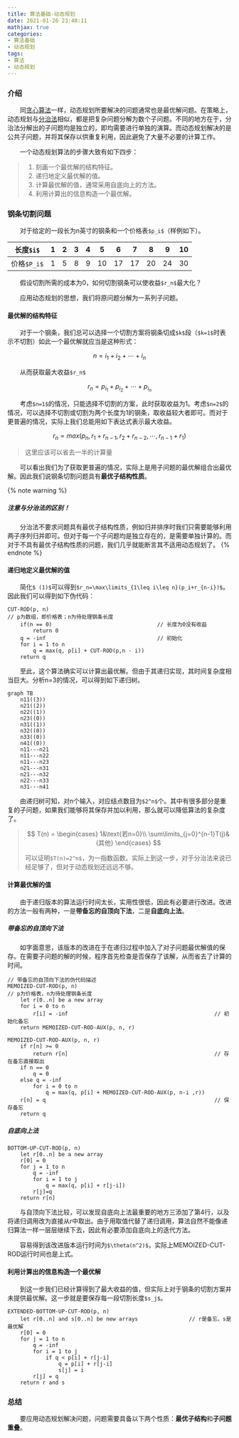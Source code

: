 ```yaml
---
title: 算法基础-动态规划
date: 2021-01-26 23:40:11
mathjax: true
categories:
- 算法基础
- 动态规划
tags:
- 算法
- 动态规划
---
```


### 介绍

&emsp;&emsp;同[贪心算法](/2021/01/22/suan-fa-ji-chu-tan-xin-suan-fa/)一样，动态规划所要解决的问题通常也是最优解问题。在策略上，动态规划与[分治法](/2021/01/25/suan-fa-ji-chu-fen-zhi-fa/)相似，都是把复杂问题分解为数个子问题。不同的地方在于，分治法分解出的子问题均是独立的，即均需要进行单独的演算。而动态规划解决的是公共子问题，并将其保存以供重复利用，因此避免了大量不必要的计算工作。

<!-- more -->

&emsp;&emsp;一个动态规划算法的步骤大致有如下四步：

> 1. 刻画一个最优解的结构特征。
> 2. 递归地定义最优解的值。
> 3. 计算最优解的值，通常采用自底向上的方法。
> 4. 利用计算出的信息构造一个最优解。

### 钢条切割问题

&emsp;&emsp;对于给定的一段长为n英寸的钢条和一个价格表`$p_i$`（样例如下）。

| 长度`$i$`   | 1 | 2 | 3 | 4 | 5  | 6  | 7  | 8  | 9  | 10 |
|-------------|---|---|---|---|----|----|----|----|----|----|
| 价格`$P_i$` | 1 | 5 | 8 | 9 | 10 | 17 | 17 | 20 | 24 | 30 |

&emsp;&emsp;假设切割所需的成本为0，如何切割钢条可以使收益`$r_n$`最大化？

&emsp;&emsp;应用动态规划的思想，我们将原问题分解为一系列子问题。

#### 最优解的结构特征

&emsp;&emsp;对于一个钢条，我们总可以选择一个切割方案将钢条切成`$k$`段（`$k=1$`时表示不切割）如此一个最优解就应当是这种形式：

$$n=i_1+i_2+\cdots+i_n$$

&emsp;&emsp;从而获取最大收益`$r_n$`

$$r_n=p_{i_1}+p_{i_2}+\cdots+p_{i_n}$$

&emsp;&emsp;考虑`$n=1$`的情况，只能选择不切割的方案，此时获取收益为1。考虑`$n=2$`的情况，可以选择不切割或切割为两个长度为1的钢条，取收益较大者即可。而对于更普遍的情况，实际上我们总能用如下表达式表示最大收益。

$$r_n=max(p_n,r_1+r_{n-1},r_2+r_{n-2},\cdots,r_{n-1}+r_1)\tag{1}$$

> 这里应该可以省去一半的计算量

&emsp;&emsp;可以看出我们为了获取更普遍的情况，实际上是用子问题的最优解组合出最优解。因此我们说钢条切割问题具有**最优子结构性质**。

{% note warning %}
##### 注意与分治法的区别！
&emsp;&emsp;分治法不要求问题具有最优子结构性质，例如归并排序时我们只需要能够利用两子序列归并即可。但对于每一个子问题均是独立存在的，是需要单独计算的。而对于不具有最优子结构性质的问题，我们几乎就能断言其不适用动态规划了。
{% endnote %}

#### 递归地定义最优解的值

&emsp;&emsp;简化`$ (1)$`可以得到`$r_n=\max\limits_{1\leq i\leq n}(p_i+r_{n-i})$`。因此我们可以得到如下伪代码：

```
CUT-ROD(p, n)
// p为数组，即价格表；n为待处理钢条长度
    if(n == 0)                                 // 长度为0没有收益
        return 0
    q = -inf                                   // 初始化
    for i = 1 to n
        q = max(q, p[i] + CUT-ROD(p,n - i))
    return q
```

&emsp;&emsp;至此，这个算法确实可以计算出最优解。但由于其递归实现，其时间复杂度相当巨大。分析n=3的情况，可以得到如下递归树。

```mermaid
graph TB
    n11((3))
    n21((2))
    n22((1))
    n23((0))
    n31((1))
    n32((0))
    n33((0))
    n41((0))
    n11---n21
    n11---n22
    n11---n23
    n21---n31
    n21---n32
    n22---n33
    n31---n41
```

&emsp;&emsp;由递归树可知，对n个输入，对应结点数目为`$2^n$`个。其中有很多部分是重复的子问题，如果我们能够将其保存并加以利用，那么就可以降低算法的复杂度了。

> $$
> T(n) =
> \begin{cases}
> 1&\text{若n=0}\\
> \sum\limits_{j=0}^{n-1}T(j)&{其他}
> \end{cases}
> $$
>
> 可以证明`$T(n)=2^n$`，为一指数函数。实际上到这一步，对于分治法来说已经足够了，但对于动态规划还远远不够。

#### 计算最优解的值

&emsp;&emsp;由于递归版本的算法运行时间太长，实用性很低，因此有必要进行改进。改进的方法一般有两种，一是**带备忘的自顶向下法**，二是**自底向上法**。

##### 带备忘的自顶向下法

&emsp;&emsp;如字面意思，该版本的改进在于在递归过程中加入了对子问题最优解值的保存。在需要子问题的解的时候，程序首先检查是否保存了该解，从而省去了计算的时间。

```
// 带备忘的自顶向下法的伪代码描述
MEMOIZED-CUT-ROD(p, n)
// p为价格表，n为待处理钢条长度
    let r[0..n] be a new array
    for i = 0 to n
        r[i] = -inf                                              // 初始化备忘
    return MEMOIZED-CUT-ROD-AUX(p, n, r)

MEMOIZED-CUT-ROD-AUX(p, n, r)
    if r[n] >= 0
        return r[n]                                              // 存在备忘直接取出
    if n == 0
        q = 0
    else q = -inf
        for i = 0 to n
            q = max(q, p[i] + MEMOIZED-CUT-ROD-AUX(p, n-i ,r))
    r[n] = q                                                     // 保存备忘
    return q
```

##### 自底向上法

```
BOTTOM-UP-CUT-ROD(p, n)
    let r[0..n] be a new array
    r[0] = 0
    for j = 1 to n
        q = -inf
        for i = 1 to j
            q = max(q, p[i] + r[j-i])
        r[j]=q
    return r[n]
```
&emsp;&emsp;与自顶向下法比较，可以发现自底向上法最重要的地方三添加了第4行，以及将递归调用改为直接从r中取出。由于用取值代替了递归调用，算法自然不能像递归算法一样一层层继续下去，因此有必要添加自底向上的迭代方法。

&emsp;&emsp;容易得到该改进版本运行时间为`$\theta(n^2)$`，实际上MEMOIZED-CUT-ROD运行时间也是上式。

#### 利用计算出的信息构造一个最优解

&emsp;&emsp;到这一步我们已经计算得到了最大收益的值，但实际上对于钢条的切割方案并未提供最优解。这一步就是要保存每一段切割长度`$s_j$`。

```
EXTENDED-BOTTOM-UP-CUT-ROD(p, n)
    let r[0..n] and s[0..n] be new arrays                // r是备忘，s是最优解
    r[0] = 0
    for j = 1 to n
        q = -inf
        for i = 1 to j
            if q < p[i] + r[j-i]
                q = p[i] + r[j-i]
                s[j] = i
        r[j] = q
    return r and s
```

### 总结

&emsp;&emsp;要应用动态规划解决问题，问题需要具备以下两个性质：**最优子结构**和**子问题重叠**。


